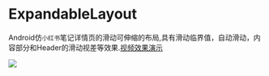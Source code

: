 # ExpandableLayout
Android仿`小红书`笔记详情页的滑动可伸缩的布局,具有滑动临界值，自动滑动，内容部分和Header的滑动视差等效果.[视频效果演示](http://7vzpfd.com1.z0.glb.clouddn.com/shamuNBD90Zlijx02052017201440.mp4)

![](http://7vzpfd.com1.z0.glb.clouddn.com/01.gif)
